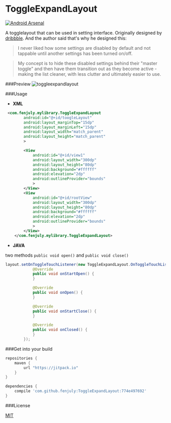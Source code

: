 # ToggleExpandLayout
[![Android Arsenal](https://img.shields.io/badge/Android%20Arsenal-ToggleExpandLayout-brightgreen.svg?style=flat)](http://android-arsenal.com/details/1/2412)

A togglelayout that can be used in setting interface.
Originally designed by [dribbble](https://dribbble.com/shots/2211566-Android-Toggle-Behaviour).
And the author said that's why he designed this:
>I never liked how some settings are disabled by default and not tappable until another settings has been turned on/off.

>My concept is to hide these disabled settings behind their "master toggle" and then have them transition out as they become active - making the list cleaner, with less clutter and ultimately easier to use.


###Preview
![toggleexpandlayout](http://i.imgur.com/aYZByoU.gif)

###Usage
* **XML**
```xml
 <com.fenjuly.mylibrary.ToggleExpandLayout
        android:id="@+id/toogleLayout"
        android:layout_marginTop="15dp"
        android:layout_marginLeft="15dp"
        android:layout_width="match_parent"
        android:layout_height="match_parent"
        >

        <View
            android:id="@+id/view1"
            android:layout_width="300dp"
            android:layout_height="80dp"
            android:background="#ffffff"
            android:elevation="2dp"
            android:outlineProvider="bounds"
            >
        </View>
        <View
            android:id="@+id/rootView"
            android:layout_width="300dp"
            android:layout_height="80dp"
            android:background="#ffffff"
            android:elevation="2dp"
            android:outlineProvider="bounds"
            >
        </View>
    </com.fenjuly.mylibrary.ToggleExpandLayout>
```

* **JAVA**

two methods `public void open()` and `public void close()`

```java
layout.setOnToggleTouchListener(new ToggleExpandLayout.OnToggleTouchListener() {
            @Override
            public void onStartOpen() {
            }

            @Override
            public void onOpen() {
            }

            @Override
            public void onStartClose() {
            }

            @Override
            public void onClosed() {
            }
        });
  ```

###Get into your build
```gradle
repositories {
    maven {
        url "https://jitpack.io"
    }
}

dependencies {
    compile 'com.github.fenjuly:ToggleExpandLayout:774e497692'
}
```
  
###License
  
[MIT](https://github.com/fenjuly/ToggleExpandLayout/raw/master/LICENSE)
